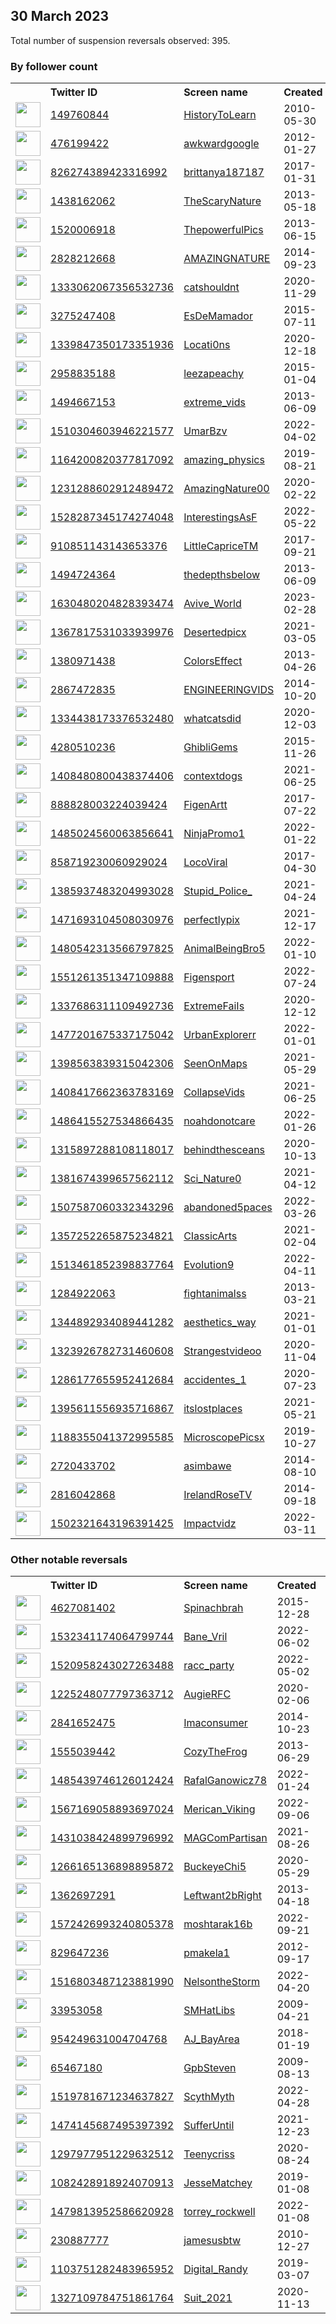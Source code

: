 
## 30 March 2023
Total number of suspension reversals observed: 395.

### By follower count
<table><tr><th></th><th align="left">Twitter ID</th><th align="left">Screen name</th>
<th align="left">Created</th><th align="left">Status</th><th align="left">Suspended</th><th align="left">Followers</th>
<tr><td><a href="https://pbs.twimg.com/profile_images/1641462378993979393/7MqHxkCv_normal.jpg"><img src="https://pbs.twimg.com/profile_images/1641462378993979393/7MqHxkCv_normal.jpg" width="40px" height="40px" align="center"/></a></td><td><a href="https://twitter.com/intent/user?user_id=149760844">149760844</a></td><td><a href="https://twitter.com/HistoryToLearn">HistoryToLearn</a></td><td>2010-05-30</td><td align="center"></td><td></td><td>4590105</td></tr>
<tr><td><a href="https://pbs.twimg.com/profile_images/772081219680997377/94gOHSK8_normal.jpg"><img src="https://pbs.twimg.com/profile_images/772081219680997377/94gOHSK8_normal.jpg" width="40px" height="40px" align="center"/></a></td><td><a href="https://twitter.com/intent/user?user_id=476199422">476199422</a></td><td><a href="https://twitter.com/awkwardgoogle">awkwardgoogle</a></td><td>2012-01-27</td><td align="center"></td><td></td><td>2889141</td></tr>
<tr><td><a href="https://pbs.twimg.com/profile_images/1208847662264438784/lXds-1Sv_normal.jpg"><img src="https://pbs.twimg.com/profile_images/1208847662264438784/lXds-1Sv_normal.jpg" width="40px" height="40px" align="center"/></a></td><td><a href="https://twitter.com/intent/user?user_id=826274389423316992">826274389423316992</a></td><td><a href="https://twitter.com/brittanya187187">brittanya187187</a></td><td>2017-01-31</td><td align="center"></td><td>2022-09-22</td><td>1838975</td></tr>
<tr><td><a href="https://pbs.twimg.com/profile_images/780596556223303682/STSd04Re_normal.jpg"><img src="https://pbs.twimg.com/profile_images/780596556223303682/STSd04Re_normal.jpg" width="40px" height="40px" align="center"/></a></td><td><a href="https://twitter.com/intent/user?user_id=1438162062">1438162062</a></td><td><a href="https://twitter.com/TheScaryNature">TheScaryNature</a></td><td>2013-05-18</td><td align="center"></td><td></td><td>1765301</td></tr>
<tr><td><a href="https://pbs.twimg.com/profile_images/1109427166524198914/x446coSW_normal.jpg"><img src="https://pbs.twimg.com/profile_images/1109427166524198914/x446coSW_normal.jpg" width="40px" height="40px" align="center"/></a></td><td><a href="https://twitter.com/intent/user?user_id=1520006918">1520006918</a></td><td><a href="https://twitter.com/ThepowerfulPics">ThepowerfulPics</a></td><td>2013-06-15</td><td align="center"></td><td></td><td>1313531</td></tr>
<tr><td><a href="https://pbs.twimg.com/profile_images/992795937574604802/FMGk7GZN_normal.jpg"><img src="https://pbs.twimg.com/profile_images/992795937574604802/FMGk7GZN_normal.jpg" width="40px" height="40px" align="center"/></a></td><td><a href="https://twitter.com/intent/user?user_id=2828212668">2828212668</a></td><td><a href="https://twitter.com/AMAZlNGNATURE">AMAZlNGNATURE</a></td><td>2014-09-23</td><td align="center"></td><td></td><td>1292199</td></tr>
<tr><td><a href="https://pbs.twimg.com/profile_images/1346428031313711105/mZzDDU05_normal.jpg"><img src="https://pbs.twimg.com/profile_images/1346428031313711105/mZzDDU05_normal.jpg" width="40px" height="40px" align="center"/></a></td><td><a href="https://twitter.com/intent/user?user_id=1333062067356532736">1333062067356532736</a></td><td><a href="https://twitter.com/catshouldnt">catshouldnt</a></td><td>2020-11-29</td><td align="center"></td><td></td><td>971782</td></tr>
<tr><td><a href="https://pbs.twimg.com/profile_images/1516034991469309955/_ymljiNR_normal.jpg"><img src="https://pbs.twimg.com/profile_images/1516034991469309955/_ymljiNR_normal.jpg" width="40px" height="40px" align="center"/></a></td><td><a href="https://twitter.com/intent/user?user_id=3275247408">3275247408</a></td><td><a href="https://twitter.com/EsDeMamador">EsDeMamador</a></td><td>2015-07-11</td><td align="center"></td><td>2022-06-13</td><td>680232</td></tr>
<tr><td><a href="https://pbs.twimg.com/profile_images/1369972073758564355/nzPns41x_normal.jpg"><img src="https://pbs.twimg.com/profile_images/1369972073758564355/nzPns41x_normal.jpg" width="40px" height="40px" align="center"/></a></td><td><a href="https://twitter.com/intent/user?user_id=1339847350173351936">1339847350173351936</a></td><td><a href="https://twitter.com/Locati0ns">Locati0ns</a></td><td>2020-12-18</td><td align="center"></td><td>2022-04-23</td><td>560297</td></tr>
<tr><td><a href="https://pbs.twimg.com/profile_images/1643035788928753664/hzensn_I_normal.jpg"><img src="https://pbs.twimg.com/profile_images/1643035788928753664/hzensn_I_normal.jpg" width="40px" height="40px" align="center"/></a></td><td><a href="https://twitter.com/intent/user?user_id=2958835188">2958835188</a></td><td><a href="https://twitter.com/leezapeachy">leezapeachy</a></td><td>2015-01-04</td><td align="center"></td><td>2022-03-04</td><td>555629</td></tr>
<tr><td><a href="https://pbs.twimg.com/profile_images/1115650392748986370/Ce6L-Vdo_normal.jpg"><img src="https://pbs.twimg.com/profile_images/1115650392748986370/Ce6L-Vdo_normal.jpg" width="40px" height="40px" align="center"/></a></td><td><a href="https://twitter.com/intent/user?user_id=1494667153">1494667153</a></td><td><a href="https://twitter.com/extreme_vids">extreme_vids</a></td><td>2013-06-09</td><td align="center"></td><td></td><td>530190</td></tr>
<tr><td><a href="https://pbs.twimg.com/profile_images/1549382285933305857/_DbbLKXw_normal.jpg"><img src="https://pbs.twimg.com/profile_images/1549382285933305857/_DbbLKXw_normal.jpg" width="40px" height="40px" align="center"/></a></td><td><a href="https://twitter.com/intent/user?user_id=1510304603946221577">1510304603946221577</a></td><td><a href="https://twitter.com/UmarBzv">UmarBzv</a></td><td>2022-04-02</td><td align="center"></td><td>2022-08-29</td><td>491776</td></tr>
<tr><td><a href="https://pbs.twimg.com/profile_images/1164201065224572931/t1SuFiK0_normal.jpg"><img src="https://pbs.twimg.com/profile_images/1164201065224572931/t1SuFiK0_normal.jpg" width="40px" height="40px" align="center"/></a></td><td><a href="https://twitter.com/intent/user?user_id=1164200820377817092">1164200820377817092</a></td><td><a href="https://twitter.com/amazing_physics">amazing_physics</a></td><td>2019-08-21</td><td align="center"></td><td>2022-04-13</td><td>386678</td></tr>
<tr><td><a href="https://pbs.twimg.com/profile_images/1238143691841298435/KlJWx_U6_normal.jpg"><img src="https://pbs.twimg.com/profile_images/1238143691841298435/KlJWx_U6_normal.jpg" width="40px" height="40px" align="center"/></a></td><td><a href="https://twitter.com/intent/user?user_id=1231288602912489472">1231288602912489472</a></td><td><a href="https://twitter.com/AmazingNature00">AmazingNature00</a></td><td>2020-02-22</td><td align="center"></td><td>2022-04-13</td><td>318881</td></tr>
<tr><td><a href="https://pbs.twimg.com/profile_images/1535245369868595200/RLGk4yBP_normal.jpg"><img src="https://pbs.twimg.com/profile_images/1535245369868595200/RLGk4yBP_normal.jpg" width="40px" height="40px" align="center"/></a></td><td><a href="https://twitter.com/intent/user?user_id=1528287345174274048">1528287345174274048</a></td><td><a href="https://twitter.com/InterestingsAsF">InterestingsAsF</a></td><td>2022-05-22</td><td align="center"></td><td>2022-08-17</td><td>301737</td></tr>
<tr><td><a href="https://pbs.twimg.com/profile_images/1622238166756298753/iSy-W2cM_normal.jpg"><img src="https://pbs.twimg.com/profile_images/1622238166756298753/iSy-W2cM_normal.jpg" width="40px" height="40px" align="center"/></a></td><td><a href="https://twitter.com/intent/user?user_id=910851143143653376">910851143143653376</a></td><td><a href="https://twitter.com/LittleCapriceTM">LittleCapriceTM</a></td><td>2017-09-21</td><td align="center"></td><td>2022-11-02</td><td>279361</td></tr>
<tr><td><a href="https://pbs.twimg.com/profile_images/1048783889307750402/VrErY4RU_normal.jpg"><img src="https://pbs.twimg.com/profile_images/1048783889307750402/VrErY4RU_normal.jpg" width="40px" height="40px" align="center"/></a></td><td><a href="https://twitter.com/intent/user?user_id=1494724364">1494724364</a></td><td><a href="https://twitter.com/thedepthsbeIow">thedepthsbeIow</a></td><td>2013-06-09</td><td align="center"></td><td></td><td>278654</td></tr>
<tr><td><a href="https://pbs.twimg.com/profile_images/1633444569655443456/kMegvVU__normal.jpg"><img src="https://pbs.twimg.com/profile_images/1633444569655443456/kMegvVU__normal.jpg" width="40px" height="40px" align="center"/></a></td><td><a href="https://twitter.com/intent/user?user_id=1630480204828393474">1630480204828393474</a></td><td><a href="https://twitter.com/Avive_World">Avive_World</a></td><td>2023-02-28</td><td align="center"></td><td>2023-03-22</td><td>271659</td></tr>
<tr><td><a href="https://pbs.twimg.com/profile_images/1397932722312466432/uwz4uBEw_normal.jpg"><img src="https://pbs.twimg.com/profile_images/1397932722312466432/uwz4uBEw_normal.jpg" width="40px" height="40px" align="center"/></a></td><td><a href="https://twitter.com/intent/user?user_id=1367817531033939976">1367817531033939976</a></td><td><a href="https://twitter.com/Desertedpicx">Desertedpicx</a></td><td>2021-03-05</td><td align="center"></td><td></td><td>264969</td></tr>
<tr><td><a href="https://pbs.twimg.com/profile_images/1641849824680230913/ixtIawMR_normal.jpg"><img src="https://pbs.twimg.com/profile_images/1641849824680230913/ixtIawMR_normal.jpg" width="40px" height="40px" align="center"/></a></td><td><a href="https://twitter.com/intent/user?user_id=1380971438">1380971438</a></td><td><a href="https://twitter.com/ColorsEffect">ColorsEffect</a></td><td>2013-04-26</td><td align="center"></td><td></td><td>252467</td></tr>
<tr><td><a href="https://pbs.twimg.com/profile_images/1178301969175154689/jKQaNwUT_normal.jpg"><img src="https://pbs.twimg.com/profile_images/1178301969175154689/jKQaNwUT_normal.jpg" width="40px" height="40px" align="center"/></a></td><td><a href="https://twitter.com/intent/user?user_id=2867472835">2867472835</a></td><td><a href="https://twitter.com/ENGINEERlNGVIDS">ENGINEERlNGVIDS</a></td><td>2014-10-20</td><td align="center"></td><td></td><td>237878</td></tr>
<tr><td><a href="https://pbs.twimg.com/profile_images/1338159308555440128/3pjAdYLv_normal.jpg"><img src="https://pbs.twimg.com/profile_images/1338159308555440128/3pjAdYLv_normal.jpg" width="40px" height="40px" align="center"/></a></td><td><a href="https://twitter.com/intent/user?user_id=1334438173376532480">1334438173376532480</a></td><td><a href="https://twitter.com/whatcatsdid">whatcatsdid</a></td><td>2020-12-03</td><td align="center"></td><td></td><td>230484</td></tr>
<tr><td><a href="https://pbs.twimg.com/profile_images/1385697798721466372/Yd-gU2gM_normal.jpg"><img src="https://pbs.twimg.com/profile_images/1385697798721466372/Yd-gU2gM_normal.jpg" width="40px" height="40px" align="center"/></a></td><td><a href="https://twitter.com/intent/user?user_id=4280510236">4280510236</a></td><td><a href="https://twitter.com/GhibliGems">GhibliGems</a></td><td>2015-11-26</td><td align="center"></td><td></td><td>211740</td></tr>
<tr><td><a href="https://pbs.twimg.com/profile_images/1409545699503525892/zp9qYqXx_normal.jpg"><img src="https://pbs.twimg.com/profile_images/1409545699503525892/zp9qYqXx_normal.jpg" width="40px" height="40px" align="center"/></a></td><td><a href="https://twitter.com/intent/user?user_id=1408480800438374406">1408480800438374406</a></td><td><a href="https://twitter.com/contextdogs">contextdogs</a></td><td>2021-06-25</td><td align="center"></td><td></td><td>204925</td></tr>
<tr><td><a href="https://pbs.twimg.com/profile_images/1643754076071444480/ezrTQqah_normal.jpg"><img src="https://pbs.twimg.com/profile_images/1643754076071444480/ezrTQqah_normal.jpg" width="40px" height="40px" align="center"/></a></td><td><a href="https://twitter.com/intent/user?user_id=888828003224039424">888828003224039424</a></td><td><a href="https://twitter.com/FigenArtt">FigenArtt</a></td><td>2017-07-22</td><td align="center"></td><td>2022-08-12</td><td>200911</td></tr>
<tr><td><a href="https://pbs.twimg.com/profile_images/1644781765117071360/z_wAJMyi_normal.jpg"><img src="https://pbs.twimg.com/profile_images/1644781765117071360/z_wAJMyi_normal.jpg" width="40px" height="40px" align="center"/></a></td><td><a href="https://twitter.com/intent/user?user_id=1485024560063856641">1485024560063856641</a></td><td><a href="https://twitter.com/NinjaPromo1">NinjaPromo1</a></td><td>2022-01-22</td><td align="center"></td><td>2022-11-23</td><td>200773</td></tr>
<tr><td><a href="https://pbs.twimg.com/profile_images/1641623117222277120/msruTVsS_normal.jpg"><img src="https://pbs.twimg.com/profile_images/1641623117222277120/msruTVsS_normal.jpg" width="40px" height="40px" align="center"/></a></td><td><a href="https://twitter.com/intent/user?user_id=858719230060929024">858719230060929024</a></td><td><a href="https://twitter.com/LocoViral">LocoViral</a></td><td>2017-04-30</td><td align="center"></td><td>2022-02-22</td><td>167819</td></tr>
<tr><td><a href="https://pbs.twimg.com/profile_images/1410974542919393281/2CB-yfKR_normal.jpg"><img src="https://pbs.twimg.com/profile_images/1410974542919393281/2CB-yfKR_normal.jpg" width="40px" height="40px" align="center"/></a></td><td><a href="https://twitter.com/intent/user?user_id=1385937483204993028">1385937483204993028</a></td><td><a href="https://twitter.com/Stupid_Police_">Stupid_Police_</a></td><td>2021-04-24</td><td align="center"></td><td>2022-08-12</td><td>166807</td></tr>
<tr><td><a href="https://pbs.twimg.com/profile_images/1516001151380262912/eRqEM0M8_normal.jpg"><img src="https://pbs.twimg.com/profile_images/1516001151380262912/eRqEM0M8_normal.jpg" width="40px" height="40px" align="center"/></a></td><td><a href="https://twitter.com/intent/user?user_id=1471693104508030976">1471693104508030976</a></td><td><a href="https://twitter.com/perfectlypix">perfectlypix</a></td><td>2021-12-17</td><td align="center"></td><td>2022-08-06</td><td>162782</td></tr>
<tr><td><a href="https://pbs.twimg.com/profile_images/1485619640315564032/jrJChWzv_normal.jpg"><img src="https://pbs.twimg.com/profile_images/1485619640315564032/jrJChWzv_normal.jpg" width="40px" height="40px" align="center"/></a></td><td><a href="https://twitter.com/intent/user?user_id=1480542313566797825">1480542313566797825</a></td><td><a href="https://twitter.com/AnimalBeingBro5">AnimalBeingBro5</a></td><td>2022-01-10</td><td align="center"></td><td>2022-04-23</td><td>159931</td></tr>
<tr><td><a href="https://pbs.twimg.com/profile_images/1647027909431898118/4dWIapcC_normal.jpg"><img src="https://pbs.twimg.com/profile_images/1647027909431898118/4dWIapcC_normal.jpg" width="40px" height="40px" align="center"/></a></td><td><a href="https://twitter.com/intent/user?user_id=1551261351347109888">1551261351347109888</a></td><td><a href="https://twitter.com/Figensport">Figensport</a></td><td>2022-07-24</td><td align="center"></td><td>2022-09-13</td><td>154316</td></tr>
<tr><td><a href="https://pbs.twimg.com/profile_images/1435448637937512448/SBBqW7AW_normal.jpg"><img src="https://pbs.twimg.com/profile_images/1435448637937512448/SBBqW7AW_normal.jpg" width="40px" height="40px" align="center"/></a></td><td><a href="https://twitter.com/intent/user?user_id=1337686311109492736">1337686311109492736</a></td><td><a href="https://twitter.com/ExtremeFaiIs">ExtremeFaiIs</a></td><td>2020-12-12</td><td align="center"></td><td></td><td>150793</td></tr>
<tr><td><a href="https://pbs.twimg.com/profile_images/1489456561001201665/pdVKUqED_normal.jpg"><img src="https://pbs.twimg.com/profile_images/1489456561001201665/pdVKUqED_normal.jpg" width="40px" height="40px" align="center"/></a></td><td><a href="https://twitter.com/intent/user?user_id=1477201675337175042">1477201675337175042</a></td><td><a href="https://twitter.com/UrbanExplorerr">UrbanExplorerr</a></td><td>2022-01-01</td><td align="center"></td><td>2022-03-27</td><td>149382</td></tr>
<tr><td><a href="https://pbs.twimg.com/profile_images/1418217609825161217/ZWSeME4w_normal.jpg"><img src="https://pbs.twimg.com/profile_images/1418217609825161217/ZWSeME4w_normal.jpg" width="40px" height="40px" align="center"/></a></td><td><a href="https://twitter.com/intent/user?user_id=1398563839315042306">1398563839315042306</a></td><td><a href="https://twitter.com/SeenOnMaps">SeenOnMaps</a></td><td>2021-05-29</td><td align="center"></td><td></td><td>148209</td></tr>
<tr><td><a href="https://pbs.twimg.com/profile_images/1408465140136120324/iZKANRsm_normal.jpg"><img src="https://pbs.twimg.com/profile_images/1408465140136120324/iZKANRsm_normal.jpg" width="40px" height="40px" align="center"/></a></td><td><a href="https://twitter.com/intent/user?user_id=1408417662363783169">1408417662363783169</a></td><td><a href="https://twitter.com/CollapseVids">CollapseVids</a></td><td>2021-06-25</td><td align="center"></td><td></td><td>145019</td></tr>
<tr><td><a href="https://pbs.twimg.com/profile_images/1486415604609392640/6odqX30E_normal.jpg"><img src="https://pbs.twimg.com/profile_images/1486415604609392640/6odqX30E_normal.jpg" width="40px" height="40px" align="center"/></a></td><td><a href="https://twitter.com/intent/user?user_id=1486415527534866435">1486415527534866435</a></td><td><a href="https://twitter.com/noahdonotcare">noahdonotcare</a></td><td>2022-01-26</td><td align="center"></td><td>2022-08-13</td><td>140773</td></tr>
<tr><td><a href="https://pbs.twimg.com/profile_images/1330740297983135745/A7-hkDQ0_normal.jpg"><img src="https://pbs.twimg.com/profile_images/1330740297983135745/A7-hkDQ0_normal.jpg" width="40px" height="40px" align="center"/></a></td><td><a href="https://twitter.com/intent/user?user_id=1315897288108118017">1315897288108118017</a></td><td><a href="https://twitter.com/behindthesceans">behindthesceans</a></td><td>2020-10-13</td><td align="center"></td><td></td><td>127765</td></tr>
<tr><td><a href="https://pbs.twimg.com/profile_images/1426540002775871491/3MiTISL9_normal.jpg"><img src="https://pbs.twimg.com/profile_images/1426540002775871491/3MiTISL9_normal.jpg" width="40px" height="40px" align="center"/></a></td><td><a href="https://twitter.com/intent/user?user_id=1381674399657562112">1381674399657562112</a></td><td><a href="https://twitter.com/Sci_Nature0">Sci_Nature0</a></td><td>2021-04-12</td><td align="center"></td><td>2022-05-31</td><td>125557</td></tr>
<tr><td><a href="https://pbs.twimg.com/profile_images/1515363490227097600/Qp4DXzti_normal.jpg"><img src="https://pbs.twimg.com/profile_images/1515363490227097600/Qp4DXzti_normal.jpg" width="40px" height="40px" align="center"/></a></td><td><a href="https://twitter.com/intent/user?user_id=1507587060332343296">1507587060332343296</a></td><td><a href="https://twitter.com/abandoned5paces">abandoned5paces</a></td><td>2022-03-26</td><td align="center"></td><td>2022-04-24</td><td>118790</td></tr>
<tr><td><a href="https://pbs.twimg.com/profile_images/1396768508462067714/D14TvWlB_normal.jpg"><img src="https://pbs.twimg.com/profile_images/1396768508462067714/D14TvWlB_normal.jpg" width="40px" height="40px" align="center"/></a></td><td><a href="https://twitter.com/intent/user?user_id=1357252265875234821">1357252265875234821</a></td><td><a href="https://twitter.com/CIassicArts">CIassicArts</a></td><td>2021-02-04</td><td align="center"></td><td></td><td>110681</td></tr>
<tr><td><a href="https://pbs.twimg.com/profile_images/1552669095291527168/Ymz25Din_normal.jpg"><img src="https://pbs.twimg.com/profile_images/1552669095291527168/Ymz25Din_normal.jpg" width="40px" height="40px" align="center"/></a></td><td><a href="https://twitter.com/intent/user?user_id=1513461852398837764">1513461852398837764</a></td><td><a href="https://twitter.com/EvoIution9">EvoIution9</a></td><td>2022-04-11</td><td align="center"></td><td>2022-08-06</td><td>109763</td></tr>
<tr><td><a href="https://pbs.twimg.com/profile_images/1021647154807418880/o4xpsIHz_normal.jpg"><img src="https://pbs.twimg.com/profile_images/1021647154807418880/o4xpsIHz_normal.jpg" width="40px" height="40px" align="center"/></a></td><td><a href="https://twitter.com/intent/user?user_id=1284922063">1284922063</a></td><td><a href="https://twitter.com/fightanimalss">fightanimalss</a></td><td>2013-03-21</td><td align="center"></td><td></td><td>109641</td></tr>
<tr><td><a href="https://pbs.twimg.com/profile_images/1390536079896322052/tywXphAl_normal.jpg"><img src="https://pbs.twimg.com/profile_images/1390536079896322052/tywXphAl_normal.jpg" width="40px" height="40px" align="center"/></a></td><td><a href="https://twitter.com/intent/user?user_id=1344892934089441282">1344892934089441282</a></td><td><a href="https://twitter.com/aesthetics_way">aesthetics_way</a></td><td>2021-01-01</td><td align="center"></td><td></td><td>108979</td></tr>
<tr><td><a href="https://pbs.twimg.com/profile_images/1367296409087610882/66Cts7eS_normal.jpg"><img src="https://pbs.twimg.com/profile_images/1367296409087610882/66Cts7eS_normal.jpg" width="40px" height="40px" align="center"/></a></td><td><a href="https://twitter.com/intent/user?user_id=1323926782731460608">1323926782731460608</a></td><td><a href="https://twitter.com/Strangestvideoo">Strangestvideoo</a></td><td>2020-11-04</td><td align="center"></td><td></td><td>108508</td></tr>
<tr><td><a href="https://pbs.twimg.com/profile_images/1482182178230444039/D8tdf4NX_normal.jpg"><img src="https://pbs.twimg.com/profile_images/1482182178230444039/D8tdf4NX_normal.jpg" width="40px" height="40px" align="center"/></a></td><td><a href="https://twitter.com/intent/user?user_id=1286177655952412684">1286177655952412684</a></td><td><a href="https://twitter.com/accidentes_1">accidentes_1</a></td><td>2020-07-23</td><td align="center"></td><td>2022-08-08</td><td>104068</td></tr>
<tr><td><a href="https://pbs.twimg.com/profile_images/1396371605366865924/iGWDOI7L_normal.jpg"><img src="https://pbs.twimg.com/profile_images/1396371605366865924/iGWDOI7L_normal.jpg" width="40px" height="40px" align="center"/></a></td><td><a href="https://twitter.com/intent/user?user_id=1395611556935716867">1395611556935716867</a></td><td><a href="https://twitter.com/itslostplaces">itslostplaces</a></td><td>2021-05-21</td><td align="center"></td><td></td><td>99733</td></tr>
<tr><td><a href="https://pbs.twimg.com/profile_images/1518128537735426049/FELQlqYt_normal.jpg"><img src="https://pbs.twimg.com/profile_images/1518128537735426049/FELQlqYt_normal.jpg" width="40px" height="40px" align="center"/></a></td><td><a href="https://twitter.com/intent/user?user_id=1188355041372995585">1188355041372995585</a></td><td><a href="https://twitter.com/MicroscopePicsx">MicroscopePicsx</a></td><td>2019-10-27</td><td align="center"></td><td>2022-08-06</td><td>95510</td></tr>
<tr><td><a href="https://pbs.twimg.com/profile_images/1279196321816215552/jSSX_5Fg_normal.jpg"><img src="https://pbs.twimg.com/profile_images/1279196321816215552/jSSX_5Fg_normal.jpg" width="40px" height="40px" align="center"/></a></td><td><a href="https://twitter.com/intent/user?user_id=2720433702">2720433702</a></td><td><a href="https://twitter.com/asimbawe">asimbawe</a></td><td>2014-08-10</td><td align="center"></td><td>2022-12-01</td><td>93957</td></tr>
<tr><td><a href="https://pbs.twimg.com/profile_images/1641574623157297154/o3Bi-9xL_normal.jpg"><img src="https://pbs.twimg.com/profile_images/1641574623157297154/o3Bi-9xL_normal.jpg" width="40px" height="40px" align="center"/></a></td><td><a href="https://twitter.com/intent/user?user_id=2816042868">2816042868</a></td><td><a href="https://twitter.com/IrelandRoseTV">IrelandRoseTV</a></td><td>2014-09-18</td><td align="center"></td><td>2022-03-04</td><td>90822</td></tr>
<tr><td><a href="https://pbs.twimg.com/profile_images/1646403725710479360/FSX98oZf_normal.jpg"><img src="https://pbs.twimg.com/profile_images/1646403725710479360/FSX98oZf_normal.jpg" width="40px" height="40px" align="center"/></a></td><td><a href="https://twitter.com/intent/user?user_id=1502321643196391425">1502321643196391425</a></td><td><a href="https://twitter.com/Impactvidz">Impactvidz</a></td><td>2022-03-11</td><td align="center"></td><td>2022-08-08</td><td>81095</td></tr>
</table>

### Other notable reversals
<table><tr><th></th><th align="left">Twitter ID</th><th align="left">Screen name</th>
<th align="left">Created</th><th align="left">Status</th><th align="left">Suspended</th><th align="left">Followers</th>
<tr><td><a href="https://pbs.twimg.com/profile_images/1584653546129088514/ZvpvqHfT_normal.jpg"><img src="https://pbs.twimg.com/profile_images/1584653546129088514/ZvpvqHfT_normal.jpg" width="40px" height="40px" align="center"/></a></td><td><a href="https://twitter.com/intent/user?user_id=4627081402">4627081402</a></td><td><a href="https://twitter.com/Spinachbrah">Spinachbrah</a></td><td>2015-12-28</td><td align="center"></td><td>2022-10-30</td><td>26848</td></tr>
<tr><td><a href="https://pbs.twimg.com/profile_images/1535686063171293184/CoKyHppT_normal.jpg"><img src="https://pbs.twimg.com/profile_images/1535686063171293184/CoKyHppT_normal.jpg" width="40px" height="40px" align="center"/></a></td><td><a href="https://twitter.com/intent/user?user_id=1532341174064799744">1532341174064799744</a></td><td><a href="https://twitter.com/Bane_Vril">Bane_Vril</a></td><td>2022-06-02</td><td align="center"></td><td>2022-06-14</td><td>299</td></tr>
<tr><td><a href="https://pbs.twimg.com/profile_images/1521309479819689990/8QJlxzui_normal.jpg"><img src="https://pbs.twimg.com/profile_images/1521309479819689990/8QJlxzui_normal.jpg" width="40px" height="40px" align="center"/></a></td><td><a href="https://twitter.com/intent/user?user_id=1520958243027263488">1520958243027263488</a></td><td><a href="https://twitter.com/racc_party">racc_party</a></td><td>2022-05-02</td><td align="center"></td><td>2022-11-29</td><td>158</td></tr>
<tr><td><a href="https://pbs.twimg.com/profile_images/1559266296197431297/QLOpOV3v_normal.jpg"><img src="https://pbs.twimg.com/profile_images/1559266296197431297/QLOpOV3v_normal.jpg" width="40px" height="40px" align="center"/></a></td><td><a href="https://twitter.com/intent/user?user_id=1225248077797363712">1225248077797363712</a></td><td><a href="https://twitter.com/AugieRFC">AugieRFC</a></td><td>2020-02-06</td><td align="center"></td><td>2023-03-28</td><td>16234</td></tr>
<tr><td><a href="https://pbs.twimg.com/profile_images/1335575947702054912/4tWIb83u_normal.jpg"><img src="https://pbs.twimg.com/profile_images/1335575947702054912/4tWIb83u_normal.jpg" width="40px" height="40px" align="center"/></a></td><td><a href="https://twitter.com/intent/user?user_id=2841652475">2841652475</a></td><td><a href="https://twitter.com/Imaconsumer">Imaconsumer</a></td><td>2014-10-23</td><td align="center"></td><td>2022-12-30</td><td>2723</td></tr>
<tr><td><a href="https://pbs.twimg.com/profile_images/1641218717639131136/JmyTmpYA_normal.jpg"><img src="https://pbs.twimg.com/profile_images/1641218717639131136/JmyTmpYA_normal.jpg" width="40px" height="40px" align="center"/></a></td><td><a href="https://twitter.com/intent/user?user_id=1555039442">1555039442</a></td><td><a href="https://twitter.com/CozyTheFrog">CozyTheFrog</a></td><td>2013-06-29</td><td align="center"></td><td>2022-10-30</td><td>182</td></tr>
<tr><td><a href="https://pbs.twimg.com/profile_images/1485490182396821508/xRMjfOb9_normal.jpg"><img src="https://pbs.twimg.com/profile_images/1485490182396821508/xRMjfOb9_normal.jpg" width="40px" height="40px" align="center"/></a></td><td><a href="https://twitter.com/intent/user?user_id=1485439746126012424">1485439746126012424</a></td><td><a href="https://twitter.com/RafalGanowicz78">RafalGanowicz78</a></td><td>2022-01-24</td><td align="center"></td><td>2022-12-16</td><td>196</td></tr>
<tr><td><a href="https://pbs.twimg.com/profile_images/1586806479146958851/PMrsFF78_normal.jpg"><img src="https://pbs.twimg.com/profile_images/1586806479146958851/PMrsFF78_normal.jpg" width="40px" height="40px" align="center"/></a></td><td><a href="https://twitter.com/intent/user?user_id=1567169058893697024">1567169058893697024</a></td><td><a href="https://twitter.com/Merican_Viking">Merican_Viking</a></td><td>2022-09-06</td><td align="center"></td><td>2022-12-30</td><td>2858</td></tr>
<tr><td><a href="https://pbs.twimg.com/profile_images/1642261925693214720/vTGlmZd0_normal.jpg"><img src="https://pbs.twimg.com/profile_images/1642261925693214720/vTGlmZd0_normal.jpg" width="40px" height="40px" align="center"/></a></td><td><a href="https://twitter.com/intent/user?user_id=1431038424899796992">1431038424899796992</a></td><td><a href="https://twitter.com/MAGComPartisan">MAGComPartisan</a></td><td>2021-08-26</td><td align="center"></td><td>2022-12-16</td><td>603</td></tr>
<tr><td><a href="https://pbs.twimg.com/profile_images/1523173692947189763/J038vPj4_normal.jpg"><img src="https://pbs.twimg.com/profile_images/1523173692947189763/J038vPj4_normal.jpg" width="40px" height="40px" align="center"/></a></td><td><a href="https://twitter.com/intent/user?user_id=1266165136898895872">1266165136898895872</a></td><td><a href="https://twitter.com/BuckeyeChi5">BuckeyeChi5</a></td><td>2020-05-29</td><td align="center"></td><td>2023-01-03</td><td>374</td></tr>
<tr><td><a href="https://pbs.twimg.com/profile_images/378800000059376802/f8c30260e97e3ba97c3b8a401781ae83_normal.jpeg"><img src="https://pbs.twimg.com/profile_images/378800000059376802/f8c30260e97e3ba97c3b8a401781ae83_normal.jpeg" width="40px" height="40px" align="center"/></a></td><td><a href="https://twitter.com/intent/user?user_id=1362697291">1362697291</a></td><td><a href="https://twitter.com/Leftwant2bRight">Leftwant2bRight</a></td><td>2013-04-18</td><td align="center"></td><td>2023-03-23</td><td>690</td></tr>
<tr><td><a href="https://pbs.twimg.com/profile_images/1577367630150660096/6vZln5Xy_normal.jpg"><img src="https://pbs.twimg.com/profile_images/1577367630150660096/6vZln5Xy_normal.jpg" width="40px" height="40px" align="center"/></a></td><td><a href="https://twitter.com/intent/user?user_id=1572426993240805378">1572426993240805378</a></td><td><a href="https://twitter.com/moshtarak16b">moshtarak16b</a></td><td>2022-09-21</td><td align="center"></td><td>2022-12-11</td><td>12</td></tr>
<tr><td><a href="https://pbs.twimg.com/profile_images/1623732814985175040/1NnBt2zy_normal.jpg"><img src="https://pbs.twimg.com/profile_images/1623732814985175040/1NnBt2zy_normal.jpg" width="40px" height="40px" align="center"/></a></td><td><a href="https://twitter.com/intent/user?user_id=829647236">829647236</a></td><td><a href="https://twitter.com/pmakela1">pmakela1</a></td><td>2012-09-17</td><td align="center">🚫</td><td>2023-03-23</td><td>62789</td></tr>
<tr><td><a href="https://pbs.twimg.com/profile_images/1518573454135545856/zvce7Ueg_normal.jpg"><img src="https://pbs.twimg.com/profile_images/1518573454135545856/zvce7Ueg_normal.jpg" width="40px" height="40px" align="center"/></a></td><td><a href="https://twitter.com/intent/user?user_id=1516803487123881990">1516803487123881990</a></td><td><a href="https://twitter.com/NelsontheStorm">NelsontheStorm</a></td><td>2022-04-20</td><td align="center"></td><td>2022-12-14</td><td>89</td></tr>
<tr><td><a href="https://pbs.twimg.com/profile_images/1641531320202305540/IZgSFNRM_normal.jpg"><img src="https://pbs.twimg.com/profile_images/1641531320202305540/IZgSFNRM_normal.jpg" width="40px" height="40px" align="center"/></a></td><td><a href="https://twitter.com/intent/user?user_id=33953058">33953058</a></td><td><a href="https://twitter.com/SMHatLibs">SMHatLibs</a></td><td>2009-04-21</td><td align="center"></td><td>2022-10-27</td><td>25030</td></tr>
<tr><td><a href="https://pbs.twimg.com/profile_images/1473590313113374720/rrw-kVV-_normal.jpg"><img src="https://pbs.twimg.com/profile_images/1473590313113374720/rrw-kVV-_normal.jpg" width="40px" height="40px" align="center"/></a></td><td><a href="https://twitter.com/intent/user?user_id=954249631004704768">954249631004704768</a></td><td><a href="https://twitter.com/AJ_BayArea">AJ_BayArea</a></td><td>2018-01-19</td><td align="center"></td><td>2022-12-05</td><td>52</td></tr>
<tr><td><a href="https://pbs.twimg.com/profile_images/1560823584531963904/qRF1Uya0_normal.jpg"><img src="https://pbs.twimg.com/profile_images/1560823584531963904/qRF1Uya0_normal.jpg" width="40px" height="40px" align="center"/></a></td><td><a href="https://twitter.com/intent/user?user_id=65467180">65467180</a></td><td><a href="https://twitter.com/GpbSteven">GpbSteven</a></td><td>2009-08-13</td><td align="center"></td><td>2022-12-26</td><td>324</td></tr>
<tr><td><a href="https://pbs.twimg.com/profile_images/1561904700319989761/NvJ2Z-ko_normal.jpg"><img src="https://pbs.twimg.com/profile_images/1561904700319989761/NvJ2Z-ko_normal.jpg" width="40px" height="40px" align="center"/></a></td><td><a href="https://twitter.com/intent/user?user_id=1519781671234637827">1519781671234637827</a></td><td><a href="https://twitter.com/ScythMyth">ScythMyth</a></td><td>2022-04-28</td><td align="center"></td><td>2022-09-16</td><td>834</td></tr>
<tr><td><a href="https://pbs.twimg.com/profile_images/1474172957404635137/_wFn2kKO_normal.jpg"><img src="https://pbs.twimg.com/profile_images/1474172957404635137/_wFn2kKO_normal.jpg" width="40px" height="40px" align="center"/></a></td><td><a href="https://twitter.com/intent/user?user_id=1474145687495397392">1474145687495397392</a></td><td><a href="https://twitter.com/SufferUntil">SufferUntil</a></td><td>2021-12-23</td><td align="center"></td><td>2022-11-28</td><td>16</td></tr>
<tr><td><a href="https://pbs.twimg.com/profile_images/1591156134878056463/AR1WeWkY_normal.jpg"><img src="https://pbs.twimg.com/profile_images/1591156134878056463/AR1WeWkY_normal.jpg" width="40px" height="40px" align="center"/></a></td><td><a href="https://twitter.com/intent/user?user_id=1297977951229632512">1297977951229632512</a></td><td><a href="https://twitter.com/Teenycriss">Teenycriss</a></td><td>2020-08-24</td><td align="center"></td><td>2023-03-25</td><td>3025</td></tr>
<tr><td><a href="https://pbs.twimg.com/profile_images/1161389047090044928/yaxbjg3R_normal.jpg"><img src="https://pbs.twimg.com/profile_images/1161389047090044928/yaxbjg3R_normal.jpg" width="40px" height="40px" align="center"/></a></td><td><a href="https://twitter.com/intent/user?user_id=1082428918924070913">1082428918924070913</a></td><td><a href="https://twitter.com/JesseMatchey">JesseMatchey</a></td><td>2019-01-08</td><td align="center"></td><td>2022-07-16</td><td>25338</td></tr>
<tr><td><a href="https://pbs.twimg.com/profile_images/1596623720608632833/jiwQrH2h_normal.jpg"><img src="https://pbs.twimg.com/profile_images/1596623720608632833/jiwQrH2h_normal.jpg" width="40px" height="40px" align="center"/></a></td><td><a href="https://twitter.com/intent/user?user_id=1479813952586620928">1479813952586620928</a></td><td><a href="https://twitter.com/torrey_rockwell">torrey_rockwell</a></td><td>2022-01-08</td><td align="center"></td><td>2022-12-15</td><td>120</td></tr>
<tr><td><a href="https://pbs.twimg.com/profile_images/1368086187471106050/h5VGS_vW_normal.jpg"><img src="https://pbs.twimg.com/profile_images/1368086187471106050/h5VGS_vW_normal.jpg" width="40px" height="40px" align="center"/></a></td><td><a href="https://twitter.com/intent/user?user_id=230887777">230887777</a></td><td><a href="https://twitter.com/jamesusbtw">jamesusbtw</a></td><td>2010-12-27</td><td align="center"></td><td>2022-10-30</td><td>245</td></tr>
<tr><td><a href="https://pbs.twimg.com/profile_images/1625163166391975936/WXO-Yng3_normal.jpg"><img src="https://pbs.twimg.com/profile_images/1625163166391975936/WXO-Yng3_normal.jpg" width="40px" height="40px" align="center"/></a></td><td><a href="https://twitter.com/intent/user?user_id=1103751282483965952">1103751282483965952</a></td><td><a href="https://twitter.com/Digital_Randy">Digital_Randy</a></td><td>2019-03-07</td><td align="center"></td><td>2023-03-14</td><td>12</td></tr>
<tr><td><a href="https://pbs.twimg.com/profile_images/1383779240399675398/3JYVjIQH_normal.jpg"><img src="https://pbs.twimg.com/profile_images/1383779240399675398/3JYVjIQH_normal.jpg" width="40px" height="40px" align="center"/></a></td><td><a href="https://twitter.com/intent/user?user_id=1327109784751861764">1327109784751861764</a></td><td><a href="https://twitter.com/Suit_2021">Suit_2021</a></td><td>2020-11-13</td><td align="center"></td><td>2022-11-22</td><td>294</td></tr>
</table>
